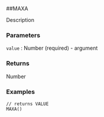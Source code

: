 ##MAXA

Description

### Parameters
`value` : Number (required) - argument

### Returns
Number

### Examples
```
// returns VALUE
MAXA()
```